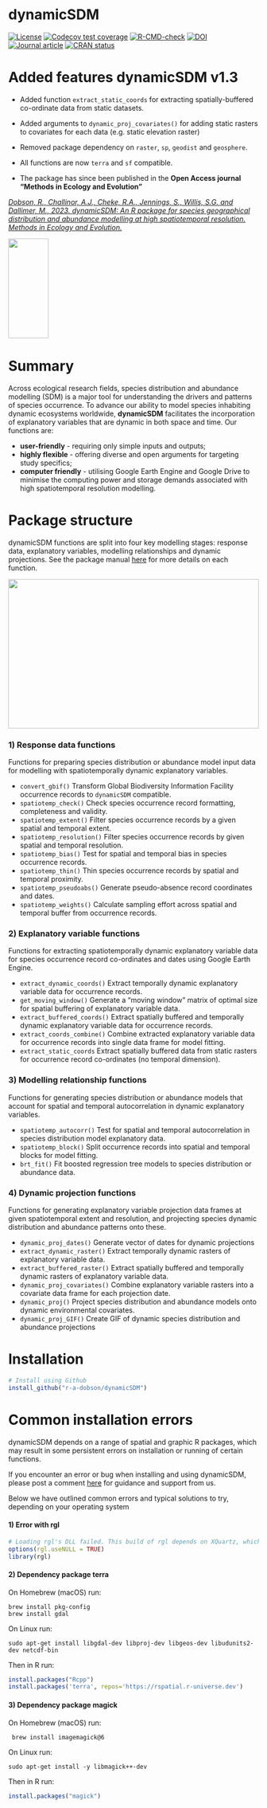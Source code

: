 
<!-- README.md is generated from README.Rmd. Please edit that file -->

# dynamicSDM

<!-- badges: start -->

[![License](https://img.shields.io/badge/license-GPL%20%28%3E=%203%29-lightgrey.svg?style=flat)](http://www.gnu.org/licenses/gpl-3.0.html)
[![Codecov test
coverage](https://codecov.io/gh/r-a-dobson/dynamicSDM/branch/main/graph/badge.svg)](https://app.codecov.io/gh/r-a-dobson/dynamicSDM?branch=main)
[![R-CMD-check](https://github.com/r-a-dobson/dynamicSDM/workflows/R-CMD-check/badge.svg)](https://github.com/r-a-dobson/dynamicSDM/actions)
[![DOI](https://zenodo.org/badge/DOI/10.5281/zenodo.7405906.svg)](https://doi.org/10.5281/zenodo.7405906)
[![Journal
article](https://img.shields.io/badge/Published%20in-Methods%20in%20Ecology%20and%20Evolution-purple.svg)](https://doi.org/10.1111/2041-210X.14101)
[![CRAN
status](https://www.r-pkg.org/badges/version/dynamicSDM)](https://CRAN.R-project.org/package=dynamicSDM)
<!-- badges: end -->

# Added features dynamicSDM v1.3

- Added function `extract_static_coords` for extracting
  spatially-buffered co-ordinate data from static datasets.

- Added arguments to `dynamic_proj_covariates()` for adding static
  rasters to covariates for each data (e.g. static elevation raster)

- Removed package dependency on `raster`, `sp`, `geodist` and
  `geosphere`.

- All functions are now `terra` and `sf` compatible.

- The package has since been published in the **Open Access journal
  “Methods in Ecology and Evolution”**

[*Dobson, R., Challinor, A.J., Cheke, R.A., Jennings, S., Willis, S.G.
and Dallimer, M., 2023. dynamicSDM: An R package for species
geographical distribution and abundance modelling at high spatiotemporal
resolution. Methods in Ecology and
Evolution.*](https://doi.org/10.1111/2041-210X.14101)

<a href='https://github.com/r-a-dobson/dynamicSDM'><img src="https://raw.githubusercontent.com/r-a-dobson/dynamicSDM/main/man/figures/MEE_title.png" align="centre" height="200" width="40%" /></a>

# Summary

Across ecological research fields, species distribution and abundance
modelling (SDM) is a major tool for understanding the drivers and
patterns of species occurrence. To advance our ability to model species
inhabiting dynamic ecosystems worldwide, **dynamicSDM** facilitates the
incorporation of explanatory variables that are dynamic in both space
and time. Our functions are:

- **user-friendly** - requiring only simple inputs and outputs;
- **highly flexible** - offering diverse and open arguments for
  targeting study specifics;
- **computer friendly** - utilising Google Earth Engine and Google Drive
  to minimise the computing power and storage demands associated with
  high spatiotemporal resolution modelling.

# Package structure

dynamicSDM functions are split into four key modelling stages: response
data, explanatory variables, modelling relationships and dynamic
projections. See the package manual
[here](https://github.com/r-a-dobson/dynamicSDM/blob/main/man/figures/dynamicSDM_1.3.pdf)
for more details on each function.

<a href='https://github.com/r-a-dobson/dynamicSDM'><img src="https://raw.githubusercontent.com/r-a-dobson/dynamicSDM/main/man/figures/Figure1.png" align="centre" height="300" width="100%" /></a>

### 1) Response data functions

Functions for preparing species distribution or abundance model input
data for modelling with spatiotemporally dynamic explanatory variables.

- `convert_gbif()` Transform Global Biodiversity Information Facility
  occurrence records to `dynamicSDM` compatible.
- `spatiotemp_check()` Check species occurrence record formatting,
  completeness and validity.
- `spatiotemp_extent()` Filter species occurrence records by a given
  spatial and temporal extent.
- `spatiotemp_resolution()` Filter species occurrence records by given
  spatial and temporal resolution.
- `spatiotemp_bias()` Test for spatial and temporal bias in species
  occurrence records.
- `spatiotemp_thin()` Thin species occurrence records by spatial and
  temporal proximity.
- `spatiotemp_pseudoabs()` Generate pseudo-absence record coordinates
  and dates.
- `spatiotemp_weights()` Calculate sampling effort across spatial and
  temporal buffer from occurrence records.

### 2) Explanatory variable functions

Functions for extracting spatiotemporally dynamic explanatory variable
data for species occurrence record co-ordinates and dates using Google
Earth Engine.

- `extract_dynamic_coords()` Extract temporally dynamic explanatory
  variable data for occurrence records.
- `get_moving_window()` Generate a “moving window” matrix of optimal
  size for spatial buffering of explanatory variable data.
- `extract_buffered_coords()` Extract spatially buffered and temporally
  dynamic explanatory variable data for occurrence records.
- `extract_coords_combine()` Combine extracted explanatory variable data
  for occurrence records into single data frame for model fitting.
- `extract_static_coords` Extract spatially buffered data from static
  rasters for occurrence record co-ordinates (no temporal dimension).

### 3) Modelling relationship functions

Functions for generating species distribution or abundance models that
account for spatial and temporal autocorrelation in dynamic explanatory
variables.

- `spatiotemp_autocorr()` Test for spatial and temporal autocorrelation
  in species distribution model explanatory data.
- `spatiotemp_block()` Split occurrence records into spatial and
  temporal blocks for model fitting.
- `brt_fit()` Fit boosted regression tree models to species distribution
  or abundance data.

### 4) Dynamic projection functions

Functions for generating explanatory variable projection data frames at
given spatiotemporal extent and resolution, and projecting species
dynamic distribution and abundance patterns onto these.

- `dynamic_proj_dates()` Generate vector of dates for dynamic
  projections
- `extract_dynamic_raster()` Extract temporally dynamic rasters of
  explanatory variable data.
- `extract_buffered_raster()` Extract spatially buffered and temporally
  dynamic rasters of explanatory variable data.
- `dynamic_proj_covariates()` Combine explanatory variable rasters into
  a covariate data frame for each projection date.
- `dynamic_proj()` Project species distribution and abundance models
  onto dynamic environmental covariates.
- `dynamic_proj_GIF()` Create GIF of dynamic species distribution and
  abundance projections

# Installation

``` r
# Install using Github 
install_github("r-a-dobson/dynamicSDM")
```

# Common installation errors

dynamicSDM depends on a range of spatial and graphic R packages, which
may result in some persistent errors on installation or running of
certain functions.

If you encounter an error or bug when installing and using dynamicSDM,
please post a comment
[here](https://github.com/r-a-dobson/dynamicSDM/issues) for guidance and
support from us.

Below we have outlined common errors and typical solutions to try,
depending on your operating system

#### 1) Error with rgl

``` r
# Loading rgl's DLL failed. This build of rgl depends on XQuartz, which failed to load.
options(rgl.useNULL = TRUE)
library(rgl)
```

#### 2) Dependency package terra

On Homebrew (macOS) run:

``` homebrew
brew install pkg-config
brew install gdal
```

On Linux run:

``` linux
sudo apt-get install libgdal-dev libproj-dev libgeos-dev libudunits2-dev netcdf-bin 
```

Then in R run:

``` r
install.packages("Rcpp")
install.packages('terra', repos='https://rspatial.r-universe.dev')
```

#### 3) Dependency package magick

On Homebrew (macOS) run:

``` homebrew
 brew install imagemagick@6
```

On Linux run:

``` linux
sudo apt-get install -y libmagick++-dev
```

Then in R run:

``` r
install.packages("magick")
```
